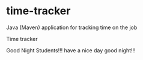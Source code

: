 # time-tracker
Java (Maven) application for tracking time on the job

Time tracker

Good Night Students!!!
have a nice day
good night!!!

